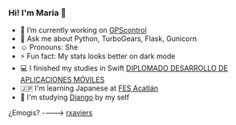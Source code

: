 <!--
**dwimLacayo/dwimLacayo** is a ✨ _special_ ✨ repository because its `README.md` (this file) appears on your GitHub profile.
-->


### Hi! I'm Maria 👋


- 🔭 I’m currently working on [GPScontrol](https://rastreogpscontrol.com.mx/)
- 💬 Ask me about Python, TurboGears, Flask, Gunicorn
- :relaxed: Pronouns: She
- ⚡ Fun fact: My stats looks better on dark mode
- :computer: I finished my studies in Swift [DIPLOMADO DESARROLLO DE APLICACIONES MÓVILES](http://ioslab.ingenieria.unam.mx/diplomado.html)
- :jp: I'm learning Japanese at [FES Acatlán](https://www.acatlan.unam.mx/index.php?id=97)
- 🌱 I'm studying [Django](https://www.djangoproject.com/) by my self


¿Emogis? ----> [rxaviers](https://gist.github.com/rxaviers/7360908)<br>

<!-- 
[![trophy](https://github-profile-trophy.vercel.app/?username=mglacayo07&theme=dracula&title=Commit,Repositories)](https://github.com/mglacayo07)
![Maria Lacayo's GitHub stats](https://github-readme-stats.vercel.app/api?username=mglacayo07&show_icons=true&count_private=true&theme=dracula)

![Top Langs](https://github-readme-stats.vercel.app/api/top-langs/?username=mglacayo07&layout=compact&show_icons=true&count_private=true&theme=dracula)
 -->
